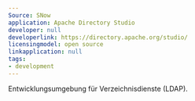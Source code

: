```yaml
---
Source: SNow
application: Apache Directory Studio
developer: null
developerlink: https://directory.apache.org/studio/
licensingmodel: open source
linkapplication: null
tags:
- development
---
```

Entwicklungsumgebung für Verzeichnisdienste (LDAP). 
